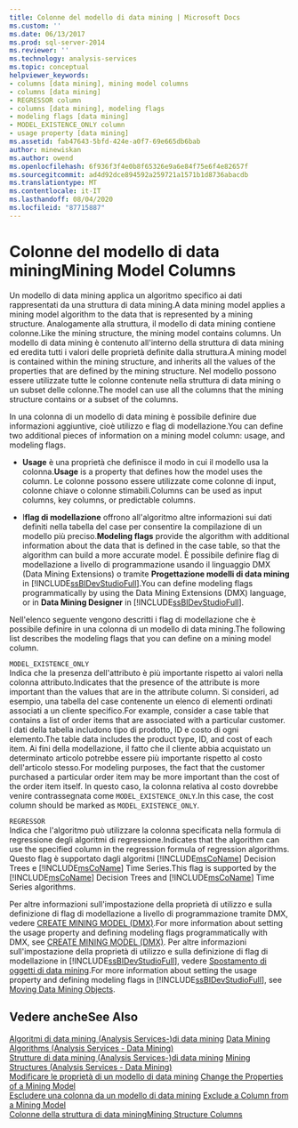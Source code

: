 ```yaml
---
title: Colonne del modello di data mining | Microsoft Docs
ms.custom: ''
ms.date: 06/13/2017
ms.prod: sql-server-2014
ms.reviewer: ''
ms.technology: analysis-services
ms.topic: conceptual
helpviewer_keywords:
- columns [data mining], mining model columns
- columns [data mining]
- REGRESSOR column
- columns [data mining], modeling flags
- modeling flags [data mining]
- MODEL_EXISTENCE_ONLY column
- usage property [data mining]
ms.assetid: fab47643-5bfd-424e-a0f7-69e665db6bab
author: minewiskan
ms.author: owend
ms.openlocfilehash: 6f936f3f4e0b8f65326e9a6e84f75e6f4e82657f
ms.sourcegitcommit: ad4d92dce894592a259721a1571b1d8736abacdb
ms.translationtype: MT
ms.contentlocale: it-IT
ms.lasthandoff: 08/04/2020
ms.locfileid: "87715887"
---
```

# <a name="mining-model-columns"></a><span data-ttu-id="31124-102">Colonne del modello di data mining</span><span class="sxs-lookup"><span data-stu-id="31124-102">Mining Model Columns</span></span>
  <span data-ttu-id="31124-103">Un modello di data mining applica un algoritmo specifico ai dati rappresentati da una struttura di data mining.</span><span class="sxs-lookup"><span data-stu-id="31124-103">A data mining model applies a mining model algorithm to the data that is represented by a mining structure.</span></span> <span data-ttu-id="31124-104">Analogamente alla struttura, il modello di data mining contiene colonne.</span><span class="sxs-lookup"><span data-stu-id="31124-104">Like the mining structure, the mining model contains columns.</span></span> <span data-ttu-id="31124-105">Un modello di data mining è contenuto all'interno della struttura di data mining ed eredita tutti i valori delle proprietà definite dalla struttura.</span><span class="sxs-lookup"><span data-stu-id="31124-105">A mining model is contained within the mining structure, and inherits all the values of the properties that are defined by the mining structure.</span></span> <span data-ttu-id="31124-106">Nel modello possono essere utilizzate tutte le colonne contenute nella struttura di data mining o un subset delle colonne.</span><span class="sxs-lookup"><span data-stu-id="31124-106">The model can use all the columns that the mining structure contains or a subset of the columns.</span></span>  
  
 <span data-ttu-id="31124-107">In una colonna di un modello di data mining è possibile definire due informazioni aggiuntive, cioè utilizzo e flag di modellazione.</span><span class="sxs-lookup"><span data-stu-id="31124-107">You can define two additional pieces of information on a mining model column: usage, and modeling flags.</span></span>  
  
-   <span data-ttu-id="31124-108">**Usage** è una proprietà che definisce il modo in cui il modello usa la colonna.</span><span class="sxs-lookup"><span data-stu-id="31124-108">**Usage** is a property that defines how the model uses the column.</span></span> <span data-ttu-id="31124-109">Le colonne possono essere utilizzate come colonne di input, colonne chiave o colonne stimabili.</span><span class="sxs-lookup"><span data-stu-id="31124-109">Columns can be used as input columns, key columns, or predictable columns.</span></span>  
  
-   <span data-ttu-id="31124-110">I**flag di modellazione** offrono all'algoritmo altre informazioni sui dati definiti nella tabella del case per consentire la compilazione di un modello più preciso.</span><span class="sxs-lookup"><span data-stu-id="31124-110">**Modeling flags** provide the algorithm with additional information about the data that is defined in the case table, so that the algorithm can build a more accurate model.</span></span> <span data-ttu-id="31124-111">È possibile definire flag di modellazione a livello di programmazione usando il linguaggio DMX (Data Mining Extensions) o tramite **Progettazione modelli di data mining** in [!INCLUDE[ssBIDevStudioFull](../../includes/ssbidevstudiofull-md.md)].</span><span class="sxs-lookup"><span data-stu-id="31124-111">You can define modeling flags programmatically by using the Data Mining Extensions (DMX) language, or in **Data Mining Designer** in [!INCLUDE[ssBIDevStudioFull](../../includes/ssbidevstudiofull-md.md)].</span></span>  
  
 <span data-ttu-id="31124-112">Nell'elenco seguente vengono descritti i flag di modellazione che è possibile definire in una colonna di un modello di data mining.</span><span class="sxs-lookup"><span data-stu-id="31124-112">The following list describes the modeling flags that you can define on a mining model column.</span></span>  
  
 `MODEL_EXISTENCE_ONLY`  
 <span data-ttu-id="31124-113">Indica che la presenza dell'attributo è più importante rispetto ai valori nella colonna attributo.</span><span class="sxs-lookup"><span data-stu-id="31124-113">Indicates that the presence of the attribute is more important than the values that are in the attribute column.</span></span> <span data-ttu-id="31124-114">Si consideri, ad esempio, una tabella del case contenente un elenco di elementi ordinati associati a un cliente specifico.</span><span class="sxs-lookup"><span data-stu-id="31124-114">For example, consider a case table that contains a list of order items that are associated with a particular customer.</span></span> <span data-ttu-id="31124-115">I dati della tabella includono tipo di prodotto, ID e costo di ogni elemento.</span><span class="sxs-lookup"><span data-stu-id="31124-115">The table data includes the product type, ID, and cost of each item.</span></span> <span data-ttu-id="31124-116">Ai fini della modellazione, il fatto che il cliente abbia acquistato un determinato articolo potrebbe essere più importante rispetto al costo dell'articolo stesso.</span><span class="sxs-lookup"><span data-stu-id="31124-116">For modeling purposes, the fact that the customer purchased a particular order item may be more important than the cost of the order item itself.</span></span> <span data-ttu-id="31124-117">In questo caso, la colonna relativa al costo dovrebbe venire contrassegnata come `MODEL_EXISTENCE_ONLY`.</span><span class="sxs-lookup"><span data-stu-id="31124-117">In this case, the cost column should be marked as `MODEL_EXISTENCE_ONLY`.</span></span>  
  
 `REGRESSOR`  
 <span data-ttu-id="31124-118">Indica che l'algoritmo può utilizzare la colonna specificata nella formula di regressione degli algoritmi di regressione.</span><span class="sxs-lookup"><span data-stu-id="31124-118">Indicates that the algorithm can use the specified column in the regression formula of regression algorithms.</span></span> <span data-ttu-id="31124-119">Questo flag è supportato dagli algoritmi [!INCLUDE[msCoName](../../includes/msconame-md.md)] Decision Trees e [!INCLUDE[msCoName](../../includes/msconame-md.md)] Time Series.</span><span class="sxs-lookup"><span data-stu-id="31124-119">This flag is supported by the [!INCLUDE[msCoName](../../includes/msconame-md.md)] Decision Trees and [!INCLUDE[msCoName](../../includes/msconame-md.md)] Time Series algorithms.</span></span>  
  
 <span data-ttu-id="31124-120">Per altre informazioni sull'impostazione della proprietà di utilizzo e sulla definizione di flag di modellazione a livello di programmazione tramite DMX, vedere [CREATE MINING MODEL &#40;DMX&#41;](/sql/dmx/create-mining-model-dmx).</span><span class="sxs-lookup"><span data-stu-id="31124-120">For more information about setting the usage property and defining modeling flags programmatically with DMX, see [CREATE MINING MODEL &#40;DMX&#41;](/sql/dmx/create-mining-model-dmx).</span></span> <span data-ttu-id="31124-121">Per altre informazioni sull'impostazione della proprietà di utilizzo e sulla definizione di flag di modellazione in [!INCLUDE[ssBIDevStudioFull](../../includes/ssbidevstudiofull-md.md)], vedere [Spostamento di oggetti di data mining](moving-data-mining-objects.md).</span><span class="sxs-lookup"><span data-stu-id="31124-121">For more information about setting the usage property and defining modeling flags in [!INCLUDE[ssBIDevStudioFull](../../includes/ssbidevstudiofull-md.md)], see [Moving Data Mining Objects](moving-data-mining-objects.md).</span></span>  
  
## <a name="see-also"></a><span data-ttu-id="31124-122">Vedere anche</span><span class="sxs-lookup"><span data-stu-id="31124-122">See Also</span></span>  
 <span data-ttu-id="31124-123">[Algoritmi di data mining &#40;Analysis Services-&#41;di data mining](data-mining-algorithms-analysis-services-data-mining.md) </span><span class="sxs-lookup"><span data-stu-id="31124-123">[Data Mining Algorithms &#40;Analysis Services - Data Mining&#41;](data-mining-algorithms-analysis-services-data-mining.md) </span></span>  
 <span data-ttu-id="31124-124">[Strutture di data mining &#40;Analysis Services-&#41;di data mining](mining-structures-analysis-services-data-mining.md) </span><span class="sxs-lookup"><span data-stu-id="31124-124">[Mining Structures &#40;Analysis Services - Data Mining&#41;](mining-structures-analysis-services-data-mining.md) </span></span>  
 <span data-ttu-id="31124-125">[Modificare le proprietà di un modello di data mining](change-the-properties-of-a-mining-model.md) </span><span class="sxs-lookup"><span data-stu-id="31124-125">[Change the Properties of a Mining Model](change-the-properties-of-a-mining-model.md) </span></span>  
 <span data-ttu-id="31124-126">[Escludere una colonna da un modello di data mining](exclude-a-column-from-a-mining-model.md) </span><span class="sxs-lookup"><span data-stu-id="31124-126">[Exclude a Column from a Mining Model](exclude-a-column-from-a-mining-model.md) </span></span>  
 [<span data-ttu-id="31124-127">Colonne della struttura di data mining</span><span class="sxs-lookup"><span data-stu-id="31124-127">Mining Structure Columns</span></span>](mining-structure-columns.md)  
  
  
